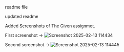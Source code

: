 readme file

updated readme

Added Screenshots of The Given assignmet.

First screenshot ->
![Screenshot 2025-02-13 114434](https://github.com/user-attachments/assets/329d8e8d-4235-47cb-b602-74c30dea2485)

Second screenshot ->
![Screenshot 2025-02-13 114445](https://github.com/user-attachments/assets/e3c88603-c975-470c-9970-adaf6f0da5b1)


